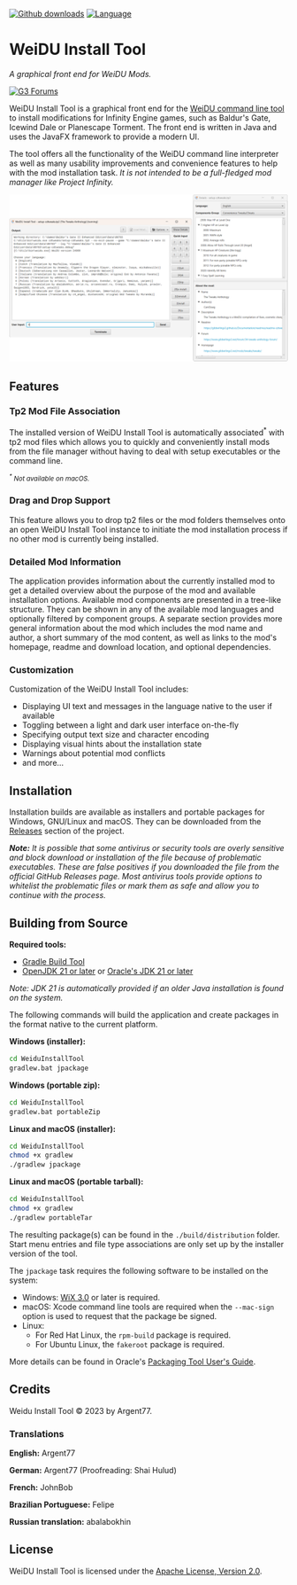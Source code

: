 <!--[![GitHub release (latest)](https://img.shields.io/github/v/release/InfinityTools/WeiduInstallTool?color=darkred&label=latest%20release)](https://github.com/InfinityTools/WeiduInstallTool/releases/latest)
[![GitHub release date (latest)](https://img.shields.io/github/release-date/InfinityTools/WeiduInstallTool?color=gold)](https://github.com/InfinityTools/WeiduInstallTool/releases/latest)-->
[![Github downloads](https://img.shields.io/github/downloads/InfinityTools/WeiduInstallTool/total.svg?color=blueviolet)](https://github.com/InfinityTools/WeiduInstallTool/releases)
[![Language](https://img.shields.io/static/v1?label=language&message=English%20%7C%20French%20%7C%20German%20%7C%20Brazilian%20Portuguese%20%7C%20Russian&color=limegreen)](https://github.com/InfinityTools/WeiduInstallTool)

# WeiDU Install Tool
*A graphical front end for WeiDU Mods.*

[![G3 Forums](https://img.shields.io/static/v1?label=Discussion&message=G3%20Forums&color=3b45a3&labelColor=eee&style=for-the-badge)](https://www.gibberlings3.net/forums/forum/235-weidu-install-tool/ "The Gibberlings Three Forums")

WeiDU Install Tool is a graphical front end for the [WeiDU command line tool](https://github.com/WeiDUorg/weidu) to install modifications for Infinity Engine games, such as Baldur's Gate, Icewind Dale or Planescape Torment. The front end is written in Java and uses the JavaFX framework to provide a modern UI.

The tool offers all the functionality of the WeiDU command line interpreter as well as many usability improvements and convenience features to help with the mod installation task. *It is not intended to be a full-fledged mod manager like Project Infinity.*

![main window](preview/mainwindow-plus.png)

## Features

### Tp2 Mod File Association

The installed version of WeiDU Install Tool is automatically associated<sup>*</sup> with tp2 mod files which allows you to quickly and conveniently install mods from the file manager without having to deal with setup executables or the command line.

<small><em><sup>*</sup> Not available on macOS.</em></small>

### Drag and Drop Support

This feature allows you to drop tp2 files or the mod folders themselves onto an open WeiDU Install Tool instance to initiate the mod installation process if no other mod is currently being installed.

### Detailed Mod Information

The application provides information about the currently installed mod to get a detailed overview about the purpose of the mod and available installation options. Available mod components are presented in a tree-like structure. They can be shown in any of the available mod languages and optionally filtered by component groups. A separate section provides more general information about the mod which includes the mod name and author, a short summary of the mod content, as well as links to the mod's homepage, readme and download location, and optional dependencies.

### Customization

Customization of the WeiDU Install Tool includes:
- Displaying UI text and messages in the language native to the user if available
- Toggling between a light and dark user interface on-the-fly
- Specifying output text size and character encoding
- Displaying visual hints about the installation state
- Warnings about potential mod conflicts
- and more…

## Installation

Installation builds are available as installers and portable packages for Windows, GNU/Linux and macOS. They can be downloaded from the [Releases](https://github.com/InfinityTools/WeiduInstallTool/releases) section of the project.

_**Note:** It is possible that some antivirus or security tools are overly sensitive and block download or installation of the file because of problematic executables. These are false positives if you downloaded the file from the official GitHub Releases page. Most antivirus tools provide options to whitelist the problematic files or mark them as safe and allow you to continue with the process._

## Building from Source

**Required tools:**
- [Gradle Build Tool](https://gradle.org/)
- [OpenJDK 21 or later](https://adoptium.net/temurin/releases/?version=21) or [Oracle's JDK 21 or later](https://www.oracle.com/de/java/technologies/downloads/)

*Note: JDK 21 is automatically provided if an older Java installation is found on the system.*

The following commands will build the application and create packages in the format native to the current platform.

**Windows (installer):**
```bat
cd WeiduInstallTool
gradlew.bat jpackage
```

**Windows (portable zip):**
```bat
cd WeiduInstallTool
gradlew.bat portableZip
```

**Linux and macOS (installer):**
```bash
cd WeiduInstallTool
chmod +x gradlew
./gradlew jpackage
```

**Linux and macOS (portable tarball):**
```bash
cd WeiduInstallTool
chmod +x gradlew
./gradlew portableTar
```

The resulting package(s) can be found in the `./build/distribution` folder. Start menu entries and file type associations are only set up by the installer version of the tool.

The `jpackage` task requires the following software to be installed on the system:
- Windows: [WiX 3.0](https://wixtoolset.org) or later is required.
- macOS: Xcode command line tools are required when the `--mac-sign` option is used to request that the package be signed.
- Linux:
  - For Red Hat Linux, the `rpm-build` package is required.
  - For Ubuntu Linux, the `fakeroot` package is required.

More details can be found in Oracle's [Packaging Tool User's Guide](https://docs.oracle.com/en/java/javase/21/jpackage/packaging-overview.html).

## Credits

Weidu Install Tool © 2023 by Argent77.

### Translations

**English:** Argent77

**German:** Argent77 (Proofreading: Shai Hulud)

**French:** JohnBob

**Brazilian Portuguese:** Felipe

**Russian translation:** abalabokhin

## License

WeiDU Install Tool is licensed under the [Apache License, Version 2.0](https://www.apache.org/licenses/LICENSE-2.0).
